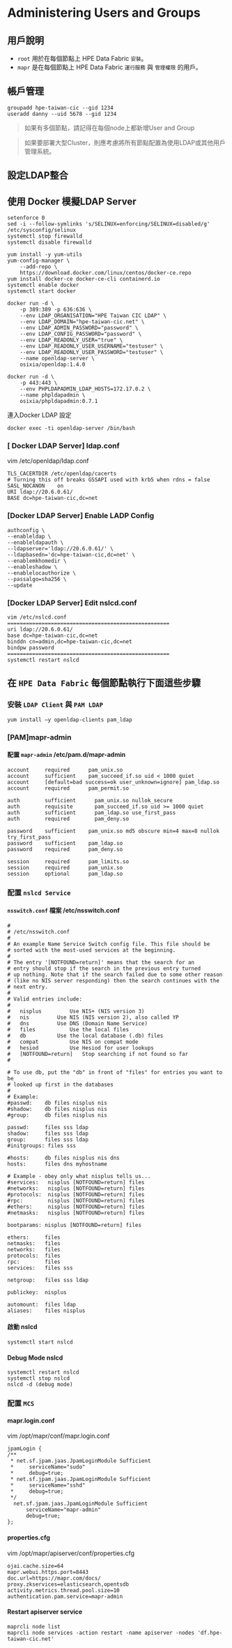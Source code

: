 # Administering Users and Groups

## 用戶說明

* `root` 用於在每個節點上 HPE Data Fabric `安裝`。
* `mapr` 是在每個節點上 HPE Data Fabric `運行服務` 與 `管理權限` 的用戶。

## 帳戶管理

```shell=
groupadd hpe-taiwan-cic --gid 1234
useradd danny --uid 5678 --gid 1234
```

> 如果有多個節點，請記得在每個node上都新增User and Group 

> 如果要部署大型Cluster，則應考慮將所有節點配置為使用LDAP或其他用戶管理系統。

## 設定LDAP整合

## 使用 Docker 模擬LDAP Server
```shell=
setenforce 0
sed -i --follow-symlinks 's/SELINUX=enforcing/SELINUX=disabled/g' /etc/sysconfig/selinux
systemctl stop firewalld
systemctl disable firewalld

yum install -y yum-utils
yum-config-manager \
    --add-repo \
    https://download.docker.com/linux/centos/docker-ce.repo
yum install docker-ce docker-ce-cli containerd.io
systemctl enable docker
systemctl start docker

docker run -d \
    -p 389:389 -p 636:636 \
    --env LDAP_ORGANISATION="HPE Taiwan CIC LDAP" \
    --env LDAP_DOMAIN="hpe-taiwan-cic.net" \
    --env LDAP_ADMIN_PASSWORD="password" \
    --env LDAP_CONFIG_PASSWORD="password" \
    --env LDAP_READONLY_USER="true" \
    --env LDAP_READONLY_USER_USERNAME="testuser" \
    --env LDAP_READONLY_USER_PASSWORD="testuser" \
    --name openldap-server \
    osixia/openldap:1.4.0

docker run -d \
    -p 443:443 \
    --env PHPLDAPADMIN_LDAP_HOSTS=172.17.0.2 \
    --name phpldapadmin \
    osixia/phpldapadmin:0.7.1
```

連入Docker LDAP 設定

```shell=
docker exec -ti openldap-server /bin/bash
```

### [ Docker LDAP Server] ldap.conf

vim /etc/openldap/ldap.conf
```shell=
TLS_CACERTDIR /etc/openldap/cacerts
# Turning this off breaks GSSAPI used with krb5 when rdns = false
SASL_NOCANON    on
URI ldap://20.6.0.61/
BASE dc=hpe-taiwan-cic,dc=net
```

### [Docker LDAP Server] Enable LADP Config 

```shell=
authconfig \
--enableldap \
--enableldapauth \
--ldapserver='ldap://20.6.0.61/' \
--ldapbasedn='dc=hpe-taiwan-cic,dc=net' \
--enablemkhomedir \
--enableshadow \
--enablelocauthorize \
--passalgo=sha256 \
--update
```

### [Docker LDAP Server] Edit nslcd.conf 

```shell=
vim /etc/nslcd.conf
====================================================
uri ldap://20.6.0.61/
base dc=hpe-taiwan-cic,dc=net
binddn cn=admin,dc=hpe-taiwan-cic,dc=net
bindpw password
====================================================
systemctl restart nslcd
```

## 在 `HPE Data Fabric` 每個節點執行下面這些步驟

### 安裝 `LDAP Client` 與 `PAM LDAP`

```shell=
yum install –y openldap-clients pam_ldap
```

### [PAM]mapr-admin

#### 配置 `mapr-admin` /etc/pam.d/mapr-admin

```shell=
account     required      pam_unix.so
account     sufficient    pam_succeed_if.so uid < 1000 quiet
account     [default=bad success=ok user_unknown=ignore] pam_ldap.so
account     required      pam_permit.so
 
auth        sufficient      pam_unix.so nullok_secure
auth        requisite       pam_succeed_if.so uid >= 1000 quiet
auth        sufficient      pam_ldap.so use_first_pass
auth        required        pam_deny.so
 
password    sufficient    pam_unix.so md5 obscure min=4 max=8 nullok
try_first_pass
password    sufficient    pam_ldap.so
password    required      pam_deny.so
 
session     required      pam_limits.so
session     required      pam_unix.so
session     optional      pam_ldap.so
```

### 配置 `nslcd Service` 

#### `nsswitch.conf` 檔案 /etc/nsswitch.conf

```shell=
#
# /etc/nsswitch.conf
#
# An example Name Service Switch config file. This file should be
# sorted with the most-used services at the beginning.
#
# The entry '[NOTFOUND=return]' means that the search for an
# entry should stop if the search in the previous entry turned
# up nothing. Note that if the search failed due to some other reason
# (like no NIS server responding) then the search continues with the
# next entry.
#
# Valid entries include:
#
#	nisplus			Use NIS+ (NIS version 3)
#	nis			Use NIS (NIS version 2), also called YP
#	dns			Use DNS (Domain Name Service)
#	files			Use the local files
#	db			Use the local database (.db) files
#	compat			Use NIS on compat mode
#	hesiod			Use Hesiod for user lookups
#	[NOTFOUND=return]	Stop searching if not found so far
#

# To use db, put the "db" in front of "files" for entries you want to be
# looked up first in the databases
#
# Example:
#passwd:    db files nisplus nis
#shadow:    db files nisplus nis
#group:     db files nisplus nis

passwd:     files sss ldap
shadow:     files sss ldap
group:      files sss ldap
#initgroups: files sss

#hosts:     db files nisplus nis dns
hosts:      files dns myhostname

# Example - obey only what nisplus tells us...
#services:   nisplus [NOTFOUND=return] files
#networks:   nisplus [NOTFOUND=return] files
#protocols:  nisplus [NOTFOUND=return] files
#rpc:        nisplus [NOTFOUND=return] files
#ethers:     nisplus [NOTFOUND=return] files
#netmasks:   nisplus [NOTFOUND=return] files

bootparams: nisplus [NOTFOUND=return] files

ethers:     files
netmasks:   files
networks:   files
protocols:  files
rpc:        files
services:   files sss

netgroup:   files sss ldap

publickey:  nisplus

automount:  files ldap
aliases:    files nisplus
```


#### 啟動 nslcd

```shell=
systemctl start nslcd
```

#### Debug Mode nslcd

```shell=
systemctl restart nslcd
systemctl stop nslcd
nslcd -d (debug mode)
```

### 配置 `MCS` 

#### mapr.login.conf

vim /opt/mapr/conf/mapr.login.conf

```shell=
jpamLogin {
/**
 * net.sf.jpam.jaas.JpamLoginModule Sufficient
 *     serviceName="sudo"
 *     debug=true;
 * net.sf.jpam.jaas.JpamLoginModule Sufficient
 *     serviceName="sshd"
 *     debug=true;
 */
  net.sf.jpam.jaas.JpamLoginModule Sufficient
      serviceName="mapr-admin"
      debug=true;
};
```

#### properties.cfg

vim /opt/mapr/apiserver/conf/properties.cfg

```shell=
ojai.cache.size=64
mapr.webui.https.port=8443
doc.url=https://mapr.com/docs/
proxy.zkservices=elasticsearch,opentsdb
activity.metrics.thread.pool.size=10
authentication.pam.service=mapr-admin
```

#### Restart apiserver service

```shell=
maprcli node list
maprcli node services -action restart -name apiserver -nodes 'df.hpe-taiwan-cic.net'
```
